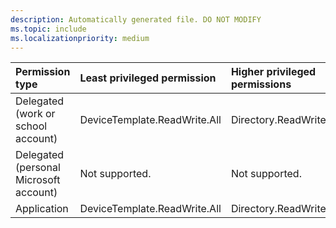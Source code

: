 ```yaml
---
description: Automatically generated file. DO NOT MODIFY
ms.topic: include
ms.localizationpriority: medium
---
```


|Permission type|Least privileged permission|Higher privileged permissions|
|:---|:---|:---|
|Delegated (work or school account)|DeviceTemplate.ReadWrite.All|Directory.ReadWrite.All|
|Delegated (personal Microsoft account)|Not supported.|Not supported.|
|Application|DeviceTemplate.ReadWrite.All|Directory.ReadWrite.All|
